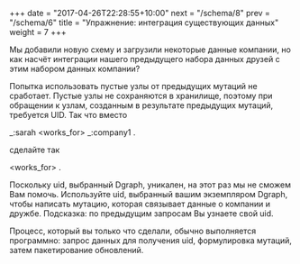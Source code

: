 +++
date =  "2017-04-26T22:28:55+10:00"
next = "/schema/8"
prev = "/schema/6"
title = "Упражнение: интеграция существующих данных"
weight = 7
+++

Мы добавили новую схему и загрузили некоторые данные компании, но как насчёт интеграции нашего предыдущего набора данных друзей с этим набором данных компании?

Попытка использовать пустые узлы от предыдущих мутаций не сработает. Пустые узлы не сохраняются в хранилище, поэтому при обращении к узлам, созданным в результате предыдущих мутаций, требуется UID. Так что вместо

_:sarah <works_for> _:company1 .

сделайте так

<uid-for-sarah> <works_for> <uid-for-company1> .

Поскольку uid, выбранный Dgraph, уникален, на этот раз мы не сможем Вам помочь. Используйте uid, выбранный вашим экземпляром Dgraph, чтобы написать мутацию, которая связывает данные о компании и дружбе.
Подсказка: по предыдущим запросам Вы узнаете свой uid.

Процесс, который вы только что сделали, обычно выполняется программно: запрос данных для получения uid, формулировка мутаций, затем пакетирование обновлений.